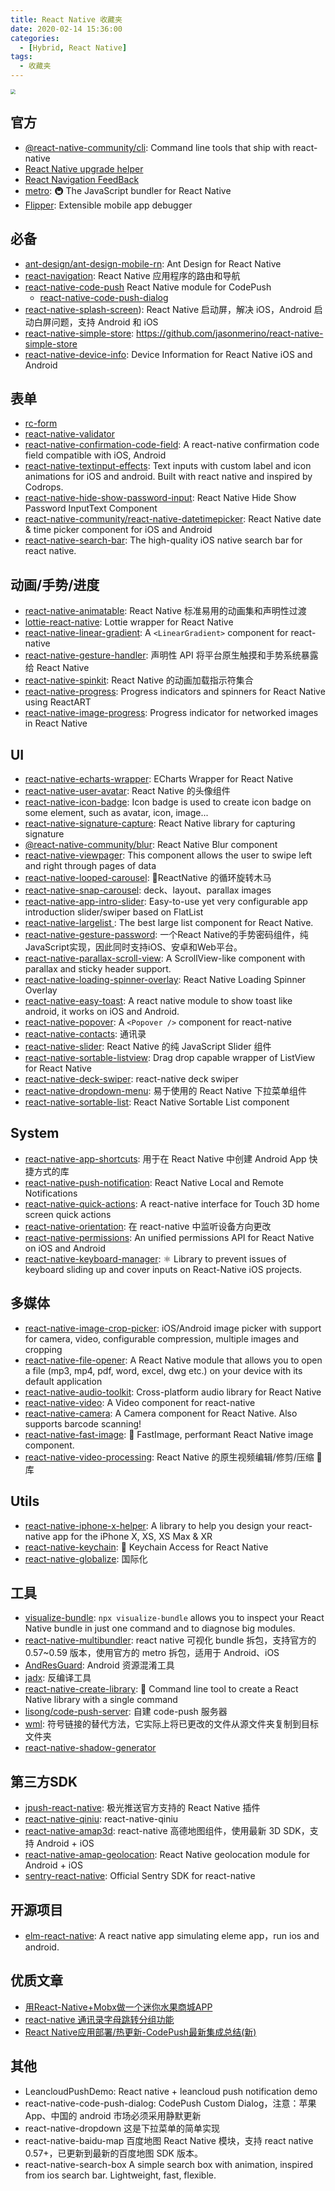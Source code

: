 ```yaml
---
title: React Native 收藏夹
date: 2020-02-14 15:36:00
categories:
  - [Hybrid, React Native]
tags:
  - 收藏夹
---
```


<img src="https://i.loli.net/2020/02/19/6Vnx84tSCOP2XcE.jpg" style="zoom:50%;" />

<!-- more -->

## 官方

- [@react-native-community/cli](https://github.com/react-native-community/cli/): Command line tools that ship with react-native
- [React Native upgrade helper](https://react-native-community.github.io/upgrade-helper/)
- [React Navigation FeedBack](https://react-navigation.canny.io)
- [metro](https://github.com/facebook/metro):  🚇 The JavaScript bundler for React Native
- [Flipper](https://fbflipper.com/): Extensible mobile app debugger

## 必备

- [ant-design/ant-design-mobile-rn](https://github.com/ant-design/ant-design-mobile-rn): Ant Design for React Native
- [react-navigation](https://reactnavigation.org/zh-Hans/): React Native 应用程序的路由和导航
- [react-native-code-push](https://github.com/Microsoft/react-native-code-push) React Native module for CodePush
  - [react-native-code-push-dialog](https://github.com/strawferry/CodePushDialog)
- [react-native-splash-screen](http://t.cn/RM8Gg7q)): React Native 启动屏，解决 iOS，Android 启动白屏问题，支持 Android 和 iOS
- [react-native-simple-store](https://github.com/jasonmerino/react-native-simple-store): https://github.com/jasonmerino/react-native-simple-store
- [react-native-device-info](https://github.com/react-native-community/react-native-device-info): Device Information for React Native iOS and Android

## 表单

- [rc-form](https://www.npmjs.com/package/rc-form)
- [react-native-validator](https://www.npmjs.com/package/react-native-validator)
- [react-native-confirmation-code-field](https://www.npmjs.com/package/react-native-confirmation-code-field): A react-native confirmation code field compatible with iOS, Android
- [react-native-textinput-effects](https://github.com/halilb/react-native-textinput-effects): Text inputs with custom label and icon animations for iOS and android. Built with react native and inspired by Codrops.
- [react-native-hide-show-password-input](https://www.npmjs.com/package/react-native-hide-show-password-input): React Native Hide Show Password InputText Component
- [react-native-community/react-native-datetimepicker](https://github.com/react-native-community/react-native-datetimepicker): React Native date & time picker component for iOS and Android
- [react-native-search-bar](https://github.com/umhan35/react-native-search-bar): The high-quality iOS native search bar for react native.

## 动画/手势/进度

- [react-native-animatable](https://github.com/oblador/react-native-animatable): React Native 标准易用的动画集和声明性过渡
- [lottie-react-native](https://github.com/react-native-community/lottie-react-native): Lottie wrapper for React Native
- [react-native-linear-gradient](http://t.cn/RsYAM96): A `<LinearGradient>` component for react-native
- [react-native-gesture-handler](http://t.cn/AiKMLWNy): 声明性 API 将平台原生触摸和手势系统暴露给 React Native
- [react-native-spinkit](http://t.cn/AiC4H5l3): React Native 的动画加载指示符集合
- [react-native-progress](https://github.com/oblador/react-native-progress): Progress indicators and spinners for React Native using ReactART
- [react-native-image-progress](https://github.com/oblador/react-native-image-progress): 	Progress indicator for networked images in React Native

## UI

- [react-native-echarts-wrapper](https://github.com/tomLadder/react-native-echarts-wrapper): ECharts Wrapper for React Native
- [react-native-user-avatar](https://github.com/avishayil/react-native-user-avatar): React Native 的头像组件
- [react-native-icon-badge](https://www.npmjs.com/package/react-native-icon-badge): Icon badge is used to create icon badge on some element, such as avatar, icon, image...
- [react-native-signature-capture](https://www.npmjs.com/package/react-native-signature-capture): React Native library for capturing signature
- [@react-native-community/blur](http://t.cn/AiC4Tgcw): React Native Blur component
- [react-native-viewpager](https://github.com/react-native-community/react-native-viewpager): This component allows the user to swipe left and right through pages of data
- [react-native-looped-carousel](http://t.cn/Ai9YU5QM): 🎠ReactNative 的循环旋转木马
- [react-native-snap-carousel](http://t.cn/Ai9YybZ6): deck、layout、parallax images
- [react-native-app-intro-slider](http://t.cn/Ai9Y4qZ0): Easy-to-use yet very configurable app introduction slider/swiper based on FlatList
- [react-native-largelist ](https://github.com/bolan9999/react-native-largelist): The best large list component for React Native.
- [react-native-gesture-password](https://github.com/Spikef/react-native-gesture-password): 一个React Native的手势密码组件，纯JavaScript实现，因此同时支持iOS、安卓和Web平台。
- [react-native-parallax-scroll-view](https://github.com/i6mi6/react-native-parallax-scroll-view): A ScrollView-like component with parallax and sticky header support.
- [react-native-loading-spinner-overlay](http://t.cn/EIJQNBS): React Native Loading Spinner Overlay
- [react-native-easy-toast](https://github.com/crazycodeboy/react-native-easy-toast): A react native module to show toast like android, it works on iOS and Android.
- [react-native-popover](https://github.com/jeanregisser/react-native-popover): A `<Popover />` component for react-native
- [react-native-contacts](https://github.com/morenoh149/react-native-contacts): 通讯录
- [react-native-slider](https://github.com/jeanregisser/react-native-slider): React Native 的纯 JavaScript Slider 组件
- [react-native-sortable-listview](https://github.com/deanmcpherson/react-native-sortable-listview): Drag drop capable wrapper of ListView for React Native
- [react-native-deck-swiper](https://github.com/alexbrillant/react-native-deck-swiper): react-native deck swiper
- [react-native-dropdown-menu](https://github.com/WheelerLee/react-native-dropdown-menu): 易于使用的 React Native 下拉菜单组件
- [react-native-sortable-list](https://github.com/gitim/react-native-sortable-list): React Native Sortable List component

## System

- [react-native-app-shortcuts](http://t.cn/AiCl5HTw): 用于在 React Native 中创建 Android App 快捷方式的库
- [react-native-push-notification](http://t.cn/AiC5uTiP): React Native Local and Remote Notifications
- [react-native-quick-actions](https://github.com/jordanbyron/react-native-quick-actions): A react-native interface for Touch 3D home screen quick actions
- [react-native-orientation](http://t.cn/RsYAuMA): 在 react-native 中监听设备方向更改
- [react-native-permissions](https://github.com/react-native-community/react-native-permissions):	An unified permissions API for React Native on iOS and Android
- [react-native-keyboard-manager](https://github.com/douglasjunior/react-native-keyboard-manager): ⚛ Library to prevent issues of keyboard sliding up and cover inputs on React-Native iOS projects.

## 多媒体

- [react-native-image-crop-picker](http://t.cn/RcqvN9z): iOS/Android image picker with support for camera, video, configurable compression, multiple images and cropping
- [react-native-file-opener](https://github.com/huangzuizui/react-native-file-opener): A React Native module that allows you to open a file (mp3, mp4, pdf, word, excel, dwg etc.) on your device with its default application
- [react-native-audio-toolkit](https://github.com/react-native-community/react-native-audio-toolkit): Cross-platform audio library for React Native
- [react-native-video](https://github.com/react-native-community/react-native-video): A Video component for react-native
- [react-native-camera](https://github.com/react-native-community/react-native-camera): A Camera component for React Native. Also supports barcode scanning!
- [react-native-fast-image](https://github.com/DylanVann/react-native-fast-image): 	🚩 FastImage, performant React Native image component.
- [react-native-video-processing](https://github.com/shahen94/react-native-video-processing): React Native 的原生视频编辑/修剪/压缩 🎥 库

## Utils

- [react-native-iphone-x-helper](https://github.com/ptelad/react-native-iphone-x-helper): A library to help you design your react-native app for the iPhone X, XS, XS Max & XR
- [react-native-keychain](https://github.com/oblador/react-native-keychain): 🔑 Keychain Access for React Native
- [react-native-globalize](https://github.com/joshswan/react-native-globalize): 国际化

## 工具

- [visualize-bundle](https://github.com/JonnyBurger/npx-visualize-bundle): `npx visualize-bundle` allows you to inspect your React Native bundle in just one command and to diagnose big modules.
- [react-native-multibundler](https://github.com/smallnew/react-native-multibundler): react native 可视化 bundle 拆包，支持官方的 0.57~0.59 版本，使用官方的 metro 拆包，适用于 Android、iOS
- [AndResGuard](https://github.com/shwenzhang/AndResGuard): Android 资源混淆工具
- [jadx](https://github.com/skylot/jadx): 反编译工具
- [react-native-create-library](https://github.com/frostney/react-native-create-library): 📓 Command line tool to create a React Native library with a single command
- [lisong/code-push-server](http://t.cn/Rk0o2em): 自建 code-push 服务器
- [wml](https://github.com/wix/wml): 符号链接的替代方法，它实际上将已更改的文件从源文件夹复制到目标文件夹
- [react-native-shadow-generator](https://ethercreative.github.io/react-native-shadow-generator/)

## 第三方SDK

- [jpush-react-native](http://t.cn/RIPNOd5): 极光推送官方支持的 React Native 插件
- [react-native-qiniu](https://github.com/sishuguojixuefu/react-native-qiniu): react-native-qiniu
- [react-native-amap3d](http://t.cn/E9W1RhM): react-native 高德地图组件，使用最新 3D SDK，支持 Android + iOS
- [react-native-amap-geolocation](http://t.cn/E9W1rwb): React Native geolocation module for Android + iOS
- [sentry-react-native](https://github.com/getsentry/sentry-react-native): Official Sentry SDK for react-native

## 开源项目

- [elm-react-native](https://github.com/stoneWeb/elm-react-native): A react native app simulating eleme app，run ios and android.

## 优质文章

- [用React-Native+Mobx做一个迷你水果商城APP](https://bre.is/JdW9YRdE)
- [react-native 通讯录字母跳转分组功能](https://bre.is/xNQwNZbZ)
- [React Native应用部署/热更新-CodePush最新集成总结(新)](https://bre.is/DxEXYBfx)

## 其他

- LeancloudPushDemo: React native + leancloud push notification demo
- react-native-code-push-dialog: CodePush Custom Dialog，注意：苹果 App、中国的 android 市场必须采用静默更新
- react-native-dropdown		这是下拉菜单的简单实现
- react-native-baidu-map		百度地图 React Native 模块，支持 react native 0.57+，已更新到最新的百度地图 SDK 版本。
- react-native-search-box		A simple search box with animation, inspired from ios search bar. Lightweight, fast, flexible.
